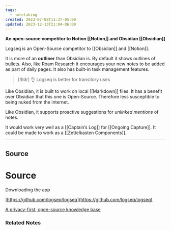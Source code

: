 ```yaml
---
tags:
  - notetaking
created: 2023-07-08T11:37-05:00
updated: 2023-12-13T21:04-06:00
---
```

**An open-source competitor to Notion [[Notion]] and Obsidian [[Obsidian]]**

Logseq is an Open-Source competitor to [[Obsidian]] and [[Notion]].

It is more of an **outliner** than Obsidian is. By default it shows outlines of bullets. Also, like Roam Research it encourages your new notes to be added as part of daily pages.  It also has built-in task management features. 

> [!tldr] 👌 Logseq is better for transitory uses

Like Obsidian, it is built to work on local [[Markdown]] files. It has a benefit over Obsidian that this one is Open-Source. Therefore less susceptible to being nuked from the internet. 

Like Obsidian, it supports proactive suggestions for *unlinked mentions* of notes. 

It would work very well as a [[Captain’s Log]] for [[Ongoing Capture]]. It could be made to work as a [[Zettelkasten Components]].

---

## Source


# Source

Downloading the app

[https://github.com/logseq/logseq](https://github.com/logseq/logseq)

[A privacy-first, open-source knowledge base](https://logseq.com/)

### Related Notes